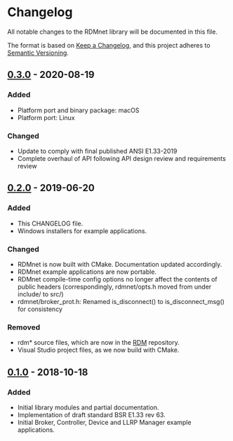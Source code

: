 # Changelog

All notable changes to the RDMnet library will be documented in this file.

The format is based on [Keep a Changelog](https://keepachangelog.com/en/1.0.0/),
and this project adheres to [Semantic Versioning](https://semver.org/spec/v2.0.0.html).

## [0.3.0] - 2020-08-19

### Added

- Platform port and binary package: macOS
- Platform port: Linux

### Changed

- Update to comply with final published ANSI E1.33-2019
- Complete overhaul of API following API design review and requirements review

## [0.2.0] - 2019-06-20

### Added

- This CHANGELOG file.
- Windows installers for example applications.

### Changed

- RDMnet is now built with CMake. Documentation updated accordingly.
- RDMnet example applications are now portable.
- RDMnet compile-time config options no longer affect the contents of public headers
  (correspondingly, rdmnet/opts.h moved from under include/ to src/)
- rdmnet/broker_prot.h: Renamed is_disconnect() to is_disconnect_msg() for consistency

### Removed

- rdm* source files, which are now in the [RDM](https://github.com/ETCLabs/RDM) repository.
- Visual Studio project files, as we now build with CMake.

## [0.1.0] - 2018-10-18

### Added

- Initial library modules and partial documentation.
- Implementation of draft standard BSR E1.33 rev 63.
- Initial Broker, Controller, Device and LLRP Manager example applications.

[Unreleased]: https://github.com/ETCLabs/RDMnet/compare/stable...develop
[0.3.0]: https://github.com/ETCLabs/RDMnet/compare/v0.2.0...v0.3.0
[0.2.0]: https://github.com/ETCLabs/RDMnet/compare/v0.1.0.4...v0.2.0
[0.1.0]: https://github.com/ETCLabs/RDMnet/releases/tag/v0.1.0.4
